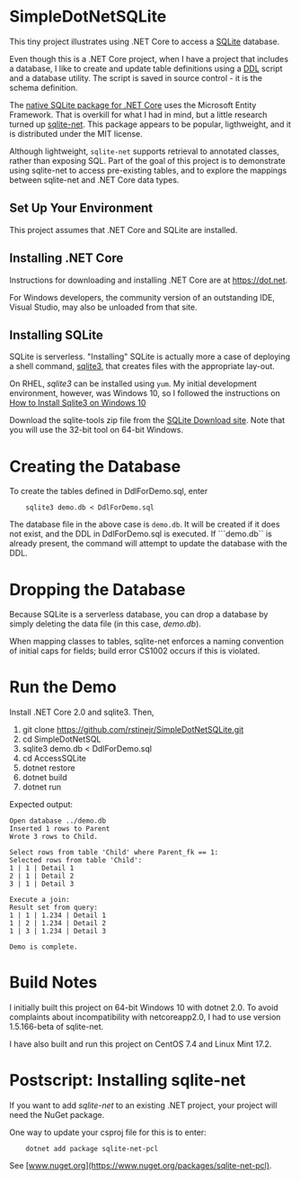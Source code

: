 # SimpleDotNetSQLite

This tiny project illustrates using .NET Core to access a [SQLite](http://sqlite.org/) database. 


Even though this is a .NET Core project, when I have a project that includes
a database, I like to create and update
table definitions using a [DDL](http://whatis.techtarget.com/definition/Data-Definition-Language-DDL) 
script and a database utility. The script is saved in source control - it is the schema definition.

The [native SQLite package for .NET Core](https://docs.microsoft.com/en-us/ef/core/get-started/netcore/new-db-sqlite) uses
the Microsoft Entity Framework. That is 
overkill for what I had in mind, but a little research turned up
[sqlite-net](https://github.com/praeclarum/sqlite-net). This package appears to be 
popular, ligthweight, and it is distributed under the MIT license.

Although lightweight, ```sqlite-net``` supports retrieval to annotated classes, rather than 
exposing SQL. Part of the goal of this project is to demonstrate using sqlite-net 
to access pre-existing tables, and to explore the mappings between sqlite-net and .NET Core data types.

## Set Up Your Environment

This project assumes that .NET Core and SQLite are installed.

## Installing .NET Core

Instructions for downloading and installing .NET Core are at https://dot.net.

For Windows developers, the community version of an outstanding IDE, Visual Studio, may also be unloaded from that site.

## Installing SQLite

SQLite is serverless. "Installing" SQLite is actually more a case of deploying a shell command,
[sqlite3](https://linux.die.net/man/1/sqlite3), that creates
files with the appropriate lay-out.

On RHEL, *sqlite3* can be installed using ```yum```.  My initial development environment,
however, was Windows 10, so I followed the instructions
on [How to Install Sqlite3 on Windows 10](http://www.configserverfirewall.com/windows-10/install-sqlite3-on-windows-10/)

Download the sqlite-tools zip file from the [SQLite Download site](https://www.sqlite.org/download.html).  Note
that you will use the 32-bit tool on 64-bit Windows.


# Creating the Database

To create the tables defined in DdlForDemo.sql, enter

```
    sqlite3 demo.db < DdlForDemo.sql
```

The database file in the above case is ```demo.db```. It will be created if it does
not exist, and the DDL in DdlForDemo.sql is executed. If ```demo.db`` is already
present, the command will attempt to update the database with the DDL.

# Dropping the Database

Because SQLite is a serverless database, you can drop a database by simply deleting the data file (in this case, *demo.db*).

When mapping classes to tables, sqlite-net enforces a naming convention of initial caps for fields; build error
CS1002 occurs if this is violated.

# Run the Demo

Install .NET Core 2.0 and sqlite3. Then,

1. git clone https://github.com/rstinejr/SimpleDotNetSQLite.git
2. cd SimpleDotNetSQL
3. sqlite3 demo.db < DdlForDemo.sql
4. cd AccessSQLite
5. dotnet restore
6. dotnet build
7. dotnet run

Expected output:

```
Open database ../demo.db
Inserted 1 rows to Parent
Wrote 3 rows to Child.

Select rows from table 'Child' where Parent_fk == 1:
Selected rows from table 'Child':
1 | 1 | Detail 1
2 | 1 | Detail 2
3 | 1 | Detail 3

Execute a join:
Result set from query:
1 | 1 | 1.234 | Detail 1
1 | 2 | 1.234 | Detail 2
1 | 3 | 1.234 | Detail 3

Demo is complete.

```

# Build Notes

I initially built this project on 64-bit Windows 10 with dotnet 2.0.
To avoid complaints about incompatibility with netcoreapp2.0, I had to use version 1.5.166-beta of sqlite-net.


I have also built and run this project on CentOS 7.4 and Linux Mint 17.2.


# Postscript: Installing sqlite-net

If you want to add *sqlite-net* to an existing .NET project, your project will need the NuGet package. 

One way to update your csproj file for this is to enter:


```
    dotnet add package sqlite-net-pcl
```

See [www.nuget.org](https://www.nuget.org/packages/sqlite-net-pcl).
